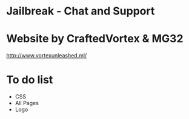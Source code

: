 # Jailbreak - Chat and Support
# Website by CraftedVortex & MG32
http://www.vortexunleashed.ml/
# To do list
- CSS
- All Pages
- Logo
